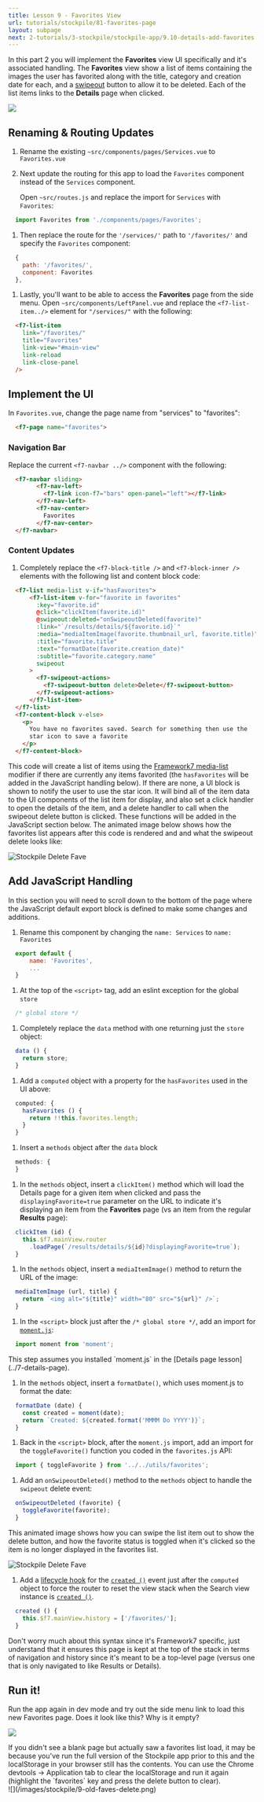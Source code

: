 ```yaml
---
title: Lesson 9 - Favorites View
url: tutorials/stockpile/81-favorites-page
layout: subpage
next: 2-tutorials/3-stockpile/stockpile-app/9.10-details-add-favorites.html.md
---
```


In this part 2 you will implement the **Favorites** view UI specifically and it's associated handling. The **Favorites** view show a list of items containing the images the user has favorited along with the title, category and creation date for each, and a [swipeout](http://framework7.io/vue/swipeout-list.html) button to allow it to be deleted. Each of the list items links to the **Details** page when clicked.

![](/images/stockpile/favorites-phone.png)

## Renaming & Routing Updates

1. Rename the existing `~src/components/pages/Services.vue` to `Favorites.vue`
1. Next update the routing for this app to load the `Favorites` component instead of the `Services` component.

    Open `~src/routes.js` and replace the import for `Services` with `Favorites`:

  ```javascript
    import Favorites from './components/pages/Favorites';
  ```

1. Then replace the route for the `'/services/'` path to `'/favorites/'` and specify the `Favorites` component:

  ```javascript
    {
      path: '/favorites/',
      component: Favorites
    },
  ```

1. Lastly, you'll want to be able to access the **Favorites** page from the side menu. Open `~src/components/LeftPanel.vue` and replace the `<f7-list-item../>` element for `"/services/"` with the following:

  ```html
    <f7-list-item
      link="/favorites/"
      title="Favorites"
      link-view="#main-view"
      link-reload
      link-close-panel
    />
  ```

## Implement the UI

In `Favorites.vue`, change the page name from "services" to "favorites":

  ```html
    <f7-page name="favorites">
  ```

### Navigation Bar

Replace the current `<f7-navbar ../>` component with the following:

  ```html
    <f7-navbar sliding>
          <f7-nav-left>
            <f7-link icon-f7="bars" open-panel="left"></f7-link>
          </f7-nav-left>
          <f7-nav-center>
            Favorites
          </f7-nav-center>
    </f7-navbar>
  ```

### Content Updates

1. Completely replace the `<f7-block-title />` and `<f7-block-inner />` elements with the following list and content block code:

  ```html
    <f7-list media-list v-if="hasFavorites">
        <f7-list-item v-for="favorite in favorites"
          :key="favorite.id"
          @click="clickItem(favorite.id)"
          @swipeout:deleted="onSwipeoutDeleted(favorite)"
          :link="`/results/details/${favorite.id}`"
          :media="mediaItemImage(favorite.thumbnail_url, favorite.title)"
          :title="favorite.title"
          :text="formatDate(favorite.creation_date)"
          :subtitle="favorite.category.name"
          swipeout
        >
          <f7-swipeout-actions>
            <f7-swipeout-button delete>Delete</f7-swipeout-button>
          </f7-swipeout-actions>
        </f7-list-item>
    </f7-list>
    <f7-content-block v-else>
      <p>
        You have no favorites saved. Search for something then use the
        star icon to save a favorite
      </p>
    </f7-content-block>
  ```

  This code will create a list of items using the [Framework7 media-list](http://framework7.io/vue/list.html) modifier if there are currently any items favorited (the `hasFavorites` will be added in the JavaScript handling below). If there are none, a UI block is shown to notify the user to use the star icon. It will bind all of the item data to the UI components of the list item for display, and also set a click handler to open the details of the item, and a delete handler to call when the swipeout delete button is clicked. These functions will be added in the JavaScript section below. The animated image below shows how the favorites list appears after this code is rendered and and what the swipeout delete looks like:

  <img class="mobile-image" src="/images/stockpile/vids/stockpile-fave-delete.gif" alt="Stockpile Delete Fave"/>

## Add JavaScript Handling

In this section you will need to scroll down to the bottom of the page where the JavaScript default export block is defined to make some changes and additions.

1. Rename this component by changing the `name: Services` to `name: Favorites`

  ```javascript
    export default {
        name: 'Favorites',
        ...
    }
  ```

1. At the top of the `<script>` tag, add an eslint exception for the global `store`

  ```javascript
    /* global store */
  ```

1. Completely replace the `data` method with one returning just the `store` object:

  ```javascript
    data () {
      return store;
    }
  ```

1. Add a `computed` object with a property for the `hasFavorites` used in the UI above:

  ```javascript
    computed: {
      hasFavorites () {
        return !!this.favorites.length;
      }
    }
  ```

1. Insert a `methods` object after the `data` block

  ```javascript
    methods: {
    }
  ```

1. In the `methods` object, insert a `clickItem()` method which will load the Details page for a given item when clicked and pass the `displayingFavorite=true` parameter on the URL to indicate it's displaying an item from the **Favorites** page (vs an item from the regular **Results** page):

  ```javascript
    clickItem (id) {
      this.$f7.mainView.router
        .loadPage(`/results/details/${id}?displayingFavorite=true`);
    }
  ```

1. In the `methods` object, insert a `mediaItemImage()` method to return the URL of the image:

  ```javascript
    mediaItemImage (url, title) {
      return `<img alt="${title}" width="80" src="${url}" />`;
    }
  ```

1. In the `<script>` block just after the `/* global store */`, add an import for [`moment.js`](https://momentjs.com/):

  ```javascript
    import moment from 'moment';
  ```

  <div class="alert--tip">This step assumes you installed `moment.js` in the [Details page lesson](../7-details-page).</div>

1. In the `methods` object, insert a `formatDate()`, which uses moment.js to format the date:

  ```javascript
    formatDate (date) {
      const created = moment(date);
      return `Created: ${created.format('MMMM Do YYYY')}`;
    }
  ```

1. Back in the `<script>` block, after the `moment.js` import, add an import for the `toggleFavorite()` function you coded in the `favorites.js` API:

  ```javascript
    import { toggleFavorite } from '../../utils/favorites';
  ```

1. Add an `onSwipeoutDeleted()` method to the `methods` object to handle the `swipeout` delete event:

  ```javascript
    onSwipeoutDeleted (favorite) {
      toggleFavorite(favorite);
    }
  ```

  This animated image shows how you can swipe the list item out to show the delete button, and how the favorite status is toggled when it's clicked so the item is no longer displayed in the favorites list.

  <img class="mobile-image" src="/images/stockpile/vids/stockpile-fave-delete.gif" alt="Stockpile Delete Fave"/>

1. Add a [lifecycle hook](https://vuejs.org/v2/guide/instance.html#Instance-Lifecycle-Hooks) for the [`created ()`](https://vuejs.org/v2/api/#created) event just after the `computed` object to force the router to reset the view stack when the Search view instance is [`created ()`](https://vuejs.org/v2/api/#created).

  ```javascript
    created () {
      this.$f7.mainView.history = ['/favorites/'];
    }
  ```

  <div class="alert--tip">Don't worry much about this syntax since it's Framework7 specific, just understand that it ensures this page is kept at the top of the stack in terms of navigation and history since it's meant to be a top-level page (versus one that is only navigated to like Results or Details). </div>

## Run it!

Run the app again in dev mode and try out the side menu link to load this new Favorites page. Does it look like this? Why is it empty?

![](/images/stockpile/9-favorites1.png)

<div class="alert--tip">If you didn't see a blank page but actually saw a favorites list load, it may be because you've run the full version of the Stockpile app prior to this and the localStorage in your browser still has the contents. You can use the Chrome devtools -> Application tab to clear the localStorage and run it again (highlight the `favorites` key and press the delete button to clear).</div>
![](/images/stockpile/9-old-faves-delete.png)
